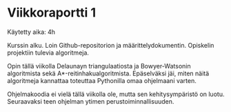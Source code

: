 # Viikkoraportti 1

Käytetty aika: 4h

Kurssin alku. Loin Github-repositorion ja määrittelydokumentin. Opiskelin projektiin tulevia algoritmeja.

Opin tällä viikolla Delaunayn triangulaatiosta ja Bowyer-Watsonin algoritmista sekä A*-reitinhakualgoritmista. Epäselväksi jäi, miten näitä algoritmeja kannattaa toteuttaa Pythonilla omaa ohjelmaani varten.

Ohjelmakoodia ei vielä tällä viikolla ole, mutta sen kehitysympäristö on luotu. Seuraavaksi teen ohjelman ytimen perustoiminnallisuuden.
